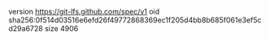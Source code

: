 version https://git-lfs.github.com/spec/v1
oid sha256:0f514d03516e6efd26f49772868369ec1f205d4bb8b685f061e3ef5cd29a6728
size 4906
